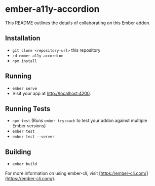 # ember-a11y-accordion

This README outlines the details of collaborating on this Ember addon.

## Installation

* `git clone <repository-url>` this repository
* `cd ember-a11y-accordion`
* `npm install`

## Running

* `ember serve`
* Visit your app at [http://localhost:4200](http://localhost:4200).

## Running Tests

* `npm test` (Runs `ember try:each` to test your addon against multiple Ember versions)
* `ember test`
* `ember test --server`

## Building

* `ember build`

For more information on using ember-cli, visit [https://ember-cli.com/](https://ember-cli.com/).
